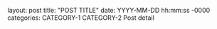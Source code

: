 layout: post
title: "POST TITLE"
date: YYYY-MM-DD hh:mm:ss -0000
categories: CATEGORY-1 CATEGORY-2
Post detail
